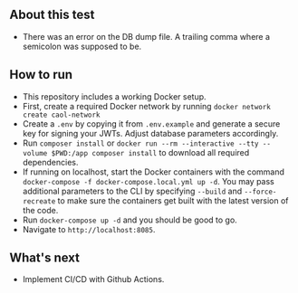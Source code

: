 ## About this test
- There was an error on the DB dump file. A trailing comma where a semicolon was supposed to be.

## How to run
- This repository includes a working Docker setup.
- First, create a required Docker network by running `docker network create caol-network`
- Create a `.env` by copying it from `.env.example` and generate a secure key for signing your JWTs. Adjust database parameters accordingly.
- Run `composer install` or `docker run --rm --interactive --tty --volume $PWD:/app composer install` to download all required dependencies.
- If running on localhost, start the Docker containers with the command `docker-compose -f docker-compose.local.yml up -d`. You may pass additional parameters to the CLI by specifying `--build` and `--force-recreate` to make sure the containers get built with the latest version of the code.
- Run `docker-compose up -d` and you should be good to go.
- Navigate to `http://localhost:8085`.

## What's next
- Implement CI/CD with Github Actions.
